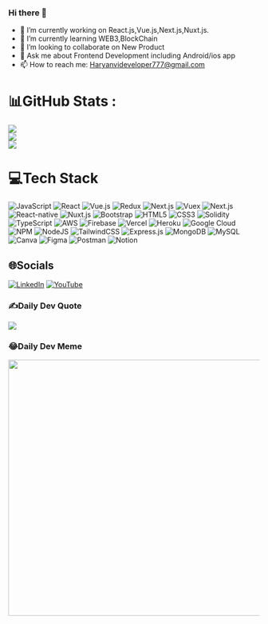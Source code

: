 ### Hi there 👋

- 🔭 I’m currently working on React.js,Vue.js,Next.js,Nuxt.js.
- 🌱 I’m currently learning WEB3,BlockChain
- 👯 I’m looking to collaborate on New Product
- 💬 Ask me about Frontend Development including Android/ios app
- 📫 How to reach me: Haryanvideveloper777@gmail.com

# 📊GitHub Stats :
![](https://github-readme-stats.vercel.app/api?username=Lekhrajk&&show_icons=true&bg_color=#072F41&theme=flag-india&hide_border=true&include_all_commits=true&count_private=true)<br/>
![](https://github-readme-streak-stats.herokuapp.com/?user=Lekhrajk&theme=flag-india&hide_border=true)<br/>
![](https://github-readme-stats.vercel.app/api/top-langs/?username=Lekhrajk&theme=flag-india&hide_border=true&include_all_commits=false&count_private=false&layout=compact)

# 💻Tech Stack
![JavaScript](https://img.shields.io/badge/javascript-%23323330.svg?style=for-the-badge&logo=javascript&logoColor=%23F7DF1E) ![React](https://img.shields.io/badge/react-%2320232a.svg?style=for-the-badge&logo=react&logoColor=%2361DAFB)  ![Vue.js](https://img.shields.io/badge/vuejs-%2335495e.svg?style=for-the-badge&logo=vuedotjs&logoColor=%234FC08D) ![Redux](https://img.shields.io/badge/redux-%23593d88.svg?style=for-the-badge&logo=redux&logoColor=white) ![Next.js](https://img.shields.io/badge/next.js-%23000000.svg?style=for-the-badge&logo=next.js&logoColor=white)  ![Vuex](https://img.shields.io/badge/vuex-%23593d88.svg?style=for-the-badge&logo=vuex&logoColor=white) ![Next.js](https://img.shields.io/badge/next.js-%23000000.svg?style=for-the-badge&logo=next.js&logoColor=white) ![React-native](https://img.shields.io/badge/react-native-%2320232a.svg?style=for-the-badge&logo=react-native&logoColor=%2361DAFB) ![Nuxt.js](https://img.shields.io/badge/nuxt.js-%23000000.svg?style=for-the-badge&logo=nuxt.js&logoColor=white) ![Bootstrap](https://img.shields.io/badge/bootstrap-%2300f.svg?style=for-the-badge&logo=bootstrap&logoColor=white) ![HTML5](https://img.shields.io/badge/html-02303A.svg?style=for-the-badge&logo=Html5&logoColor=white) ![CSS3](https://img.shields.io/badge/css-%235835CC.svg?style=for-the-badge&logo=css3&logoColor=white) ![Solidity](https://img.shields.io/badge/Solidity-%23363636.svg?style=for-the-badge&logo=solidity&logoColor=white) ![TypeScript](https://img.shields.io/badge/typescript-%23007ACC.svg?style=for-the-badge&logo=typescript&logoColor=white)  ![AWS](https://img.shields.io/badge/AWS-%23FF9900.svg?style=for-the-badge&logo=amazon-aws&logoColor=white) ![Firebase](https://img.shields.io/badge/firebase-%23039BE5.svg?style=for-the-badge&logo=firebase) ![Vercel](https://img.shields.io/badge/vercel-%23000000.svg?style=for-the-badge&logo=vercel&logoColor=white)  ![Heroku](https://img.shields.io/badge/heroku-%23430098.svg?style=for-the-badge&logo=heroku&logoColor=white) ![Google Cloud](https://img.shields.io/badge/Google%20Cloud-%234285F4.svg?style=for-the-badge&logo=google-cloud&logoColor=white)  ![NPM](https://img.shields.io/badge/NPM-%23000000.svg?style=for-the-badge&logo=npm&logoColor=white) ![NodeJS](https://img.shields.io/badge/node.js-6DA55F?style=for-the-badge&logo=node.js&logoColor=white) ![TailwindCSS](https://img.shields.io/badge/tailwindcss-%2338B2AC.svg?style=for-the-badge&logo=tailwind-css&logoColor=white)  ![Express.js](https://img.shields.io/badge/express.js-%23404d59.svg?style=for-the-badge&logo=express&logoColor=%2361DAFB) ![MongoDB](https://img.shields.io/badge/MongoDB-%234ea94b.svg?style=for-the-badge&logo=mongodb&logoColor=white) ![MySQL](https://img.shields.io/badge/mysql-%2300f.svg?style=for-the-badge&logo=mysql&logoColor=white) ![Canva](https://img.shields.io/badge/Canva-%2300C4CC.svg?style=for-the-badge&logo=Canva&logoColor=white) 	![Figma](https://img.shields.io/badge/figma-%23F24E1E.svg?style=for-the-badge&logo=figma&logoColor=white) ![Postman](https://img.shields.io/badge/Postman-FF6C37?style=for-the-badge&logo=postman&logoColor=white) ![Notion](https://img.shields.io/badge/Notion-%23000000.svg?style=for-the-badge&logo=notion&logoColor=white)


## 🌐Socials
[![LinkedIn](https://img.shields.io/badge/LinkedIn-%230077B5.svg?logo=linkedin&logoColor=white)](https://www.linkedin.com/in/lekhraj-kashyap-b1aa15139/) [![YouTube](https://img.shields.io/badge/YouTube-%23FF0000.svg?logo=YouTube&logoColor=white)](https://www.youtube.com/channel/UCDGDXevsQo67KVkmjrd9ruQ/featured) 


### ✍️Daily Dev Quote
![](https://quotes-github-readme.vercel.app/api?type=horizontal&theme=radical)

### 😂Daily Dev Meme
<img src="https://random-memer.herokuapp.com/" width="512px"/>
